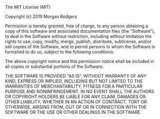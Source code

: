 The MIT License (MIT)

Copyright (c) 2019 Morgan Rodgers

 Permission is hereby granted, free of charge, to any person obtaining a 
 copy of this software and associated documentation files (the "Software"), 
 to deal in the Software without restriction, including without limitation 
 the rights to use, copy, modify, merge, publish, distribute, sublicense, 
 and/or sell copies of the Software, and to permit persons to whom the 
 Software is furnished to do so, subject to the following conditions:

 The above copyright notice and this permission notice shall be included in 
 all copies or substantial portions of the Software.

 THE SOFTWARE IS PROVIDED "AS IS", WITHOUT WARRANTY OF ANY KIND, EXPRESS 
 OR IMPLIED, INCLUDING BUT NOT LIMITED TO THE WARRANTIES OF MERCHANTABILITY, 
 FITNESS FOR A PARTICULAR PURPOSE AND NONINFRINGEMENT. IN NO EVENT SHALL THE 
 AUTHORS OR COPYRIGHT HOLDERS BE LIABLE FOR ANY CLAIM, DAMAGES OR OTHER 
 LIABILITY, WHETHER IN AN ACTION OF CONTRACT, TORT OR OTHERWISE, ARISING 
 FROM, OUT OF OR IN CONNECTION WITH THE SOFTWARE OR THE USE OR OTHER 
 DEALINGS IN THE SOFTWARE.
